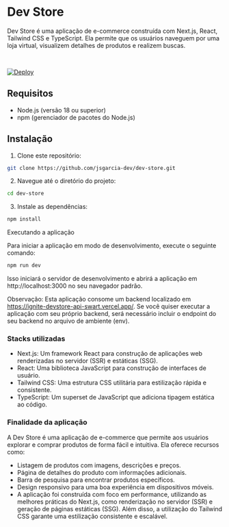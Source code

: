# Dev Store

Dev Store é uma aplicação de e-commerce construída com Next.js, React, Tailwind CSS e TypeScript. Ela permite que os usuários naveguem por uma loja virtual, visualizem detalhes de produtos e realizem buscas.

<br>

[![Deploy](https://img.shields.io/badge/deploy-Vercel-000?style=for-the-badge&logo=vercel&logoColor=white)](https://dev-store-virid.vercel.app/)

## Requisitos

- Node.js (versão 18 ou superior)
- npm (gerenciador de pacotes do Node.js)

## Instalação

1. Clone este repositório:
```bash
git clone https://github.com/jsgarcia-dev/dev-store.git
```
2. Navegue até o diretório do projeto:
```bash
cd dev-store
```

3. Instale as dependências:
```bash 
npm install
```
Executando a aplicação

Para iniciar a aplicação em modo de desenvolvimento, execute o seguinte comando:
```bash 
npm run dev
```
Isso iniciará o servidor de desenvolvimento e abrirá a aplicação em http://localhost:3000 no seu navegador padrão.

Observação: Esta aplicação consome um backend localizado em https://ignite-devstore-api-swart.vercel.app/. Se você quiser executar a aplicação com seu próprio backend, será necessário incluir o endpoint do seu backend no arquivo de ambiente (env).

### Stacks utilizadas
- Next.js: Um framework React para construção de aplicações web renderizadas no servidor (SSR) e estáticas (SSG).
- React: Uma biblioteca JavaScript para construção de interfaces de usuário.
- Tailwind CSS: Uma estrutura CSS utilitária para estilização rápida e consistente.
- TypeScript: Um superset de JavaScript que adiciona tipagem estática ao código.

### Finalidade da aplicação
A Dev Store é uma aplicação de e-commerce que permite aos usuários explorar e comprar produtos de forma fácil e intuitiva. Ela oferece recursos como:

- Listagem de produtos com imagens, descrições e preços.
- Página de detalhes do produto com informações adicionais.
- Barra de pesquisa para encontrar produtos específicos.
- Design responsivo para uma boa experiência em dispositivos móveis.
- A aplicação foi construída com foco em performance, utilizando as melhores práticas do Next.js, como renderização no servidor (SSR) e geração de páginas estáticas (SSG). Além disso, a utilização do Tailwind CSS garante uma estilização consistente e escalável.
